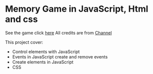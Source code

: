 # Memory Game in JavaScript, Html and css

See the game click [here](https://game-memory-js.netlify.app/)
All credits are from [Channel](https://www.youtube.com/channel/UCHFmShpjG-8N52O0JD2ut3A)


This project cover:
 - Control elements with JavaScript
 - Events in JavaScript create and remove  events
 - Create elements in JavaScript
 - CSS
